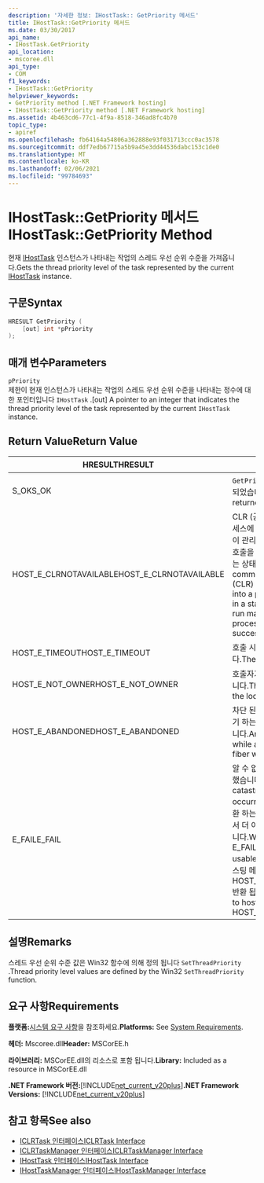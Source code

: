 ```yaml
---
description: '자세한 정보: IHostTask:: GetPriority 메서드'
title: IHostTask::GetPriority 메서드
ms.date: 03/30/2017
api_name:
- IHostTask.GetPriority
api_location:
- mscoree.dll
api_type:
- COM
f1_keywords:
- IHostTask::GetPriority
helpviewer_keywords:
- GetPriority method [.NET Framework hosting]
- IHostTask::GetPriority method [.NET Framework hosting]
ms.assetid: 4b463cd6-77c1-4f9a-8518-346ad8fc4b70
topic_type:
- apiref
ms.openlocfilehash: fb64164a54806a362888e93f031713ccc0ac3578
ms.sourcegitcommit: ddf7edb67715a5b9a45e3dd44536dabc153c1de0
ms.translationtype: MT
ms.contentlocale: ko-KR
ms.lasthandoff: 02/06/2021
ms.locfileid: "99784693"
---
```

# <a name="ihosttaskgetpriority-method"></a><span data-ttu-id="8a29f-103">IHostTask::GetPriority 메서드</span><span class="sxs-lookup"><span data-stu-id="8a29f-103">IHostTask::GetPriority Method</span></span>

<span data-ttu-id="8a29f-104">현재 [IHostTask](ihosttask-interface.md) 인스턴스가 나타내는 작업의 스레드 우선 순위 수준을 가져옵니다.</span><span class="sxs-lookup"><span data-stu-id="8a29f-104">Gets the thread priority level of the task represented by the current [IHostTask](ihosttask-interface.md) instance.</span></span>  
  
## <a name="syntax"></a><span data-ttu-id="8a29f-105">구문</span><span class="sxs-lookup"><span data-stu-id="8a29f-105">Syntax</span></span>  
  
```cpp  
HRESULT GetPriority (  
    [out] int *pPriority  
);  
```  
  
## <a name="parameters"></a><span data-ttu-id="8a29f-106">매개 변수</span><span class="sxs-lookup"><span data-stu-id="8a29f-106">Parameters</span></span>  

 `pPriority`  
 <span data-ttu-id="8a29f-107">제한이 현재 인스턴스가 나타내는 작업의 스레드 우선 순위 수준을 나타내는 정수에 대 한 포인터입니다 `IHostTask` .</span><span class="sxs-lookup"><span data-stu-id="8a29f-107">[out] A pointer to an integer that indicates the thread priority level of the task represented by the current `IHostTask` instance.</span></span>  
  
## <a name="return-value"></a><span data-ttu-id="8a29f-108">Return Value</span><span class="sxs-lookup"><span data-stu-id="8a29f-108">Return Value</span></span>  
  
|<span data-ttu-id="8a29f-109">HRESULT</span><span class="sxs-lookup"><span data-stu-id="8a29f-109">HRESULT</span></span>|<span data-ttu-id="8a29f-110">설명</span><span class="sxs-lookup"><span data-stu-id="8a29f-110">Description</span></span>|  
|-------------|-----------------|  
|<span data-ttu-id="8a29f-111">S_OK</span><span class="sxs-lookup"><span data-stu-id="8a29f-111">S_OK</span></span>|<span data-ttu-id="8a29f-112">`GetPriority` 성공적으로 반환 되었습니다.</span><span class="sxs-lookup"><span data-stu-id="8a29f-112">`GetPriority` returned successfully.</span></span>|  
|<span data-ttu-id="8a29f-113">HOST_E_CLRNOTAVAILABLE</span><span class="sxs-lookup"><span data-stu-id="8a29f-113">HOST_E_CLRNOTAVAILABLE</span></span>|<span data-ttu-id="8a29f-114">CLR (공용 언어 런타임)이 프로세스에 로드 되지 않았거나 CLR이 관리 코드를 실행할 수 없거나 호출을 성공적으로 처리할 수 없는 상태에 있습니다.</span><span class="sxs-lookup"><span data-stu-id="8a29f-114">The common language runtime (CLR) has not been loaded into a process, or the CLR is in a state in which it cannot run managed code or process the call successfully.</span></span>|  
|<span data-ttu-id="8a29f-115">HOST_E_TIMEOUT</span><span class="sxs-lookup"><span data-stu-id="8a29f-115">HOST_E_TIMEOUT</span></span>|<span data-ttu-id="8a29f-116">호출 시간이 초과 되었습니다.</span><span class="sxs-lookup"><span data-stu-id="8a29f-116">The call timed out.</span></span>|  
|<span data-ttu-id="8a29f-117">HOST_E_NOT_OWNER</span><span class="sxs-lookup"><span data-stu-id="8a29f-117">HOST_E_NOT_OWNER</span></span>|<span data-ttu-id="8a29f-118">호출자가 잠금을 소유 하지 않습니다.</span><span class="sxs-lookup"><span data-stu-id="8a29f-118">The caller does not own the lock.</span></span>|  
|<span data-ttu-id="8a29f-119">HOST_E_ABANDONED</span><span class="sxs-lookup"><span data-stu-id="8a29f-119">HOST_E_ABANDONED</span></span>|<span data-ttu-id="8a29f-120">차단 된 스레드나 파이버에서 대기 하는 동안 이벤트를 취소 했습니다.</span><span class="sxs-lookup"><span data-stu-id="8a29f-120">An event was canceled while a blocked thread or fiber was waiting on it.</span></span>|  
|<span data-ttu-id="8a29f-121">E_FAIL</span><span class="sxs-lookup"><span data-stu-id="8a29f-121">E_FAIL</span></span>|<span data-ttu-id="8a29f-122">알 수 없는 치명적인 오류가 발생 했습니다.</span><span class="sxs-lookup"><span data-stu-id="8a29f-122">An unknown catastrophic failure occurred.</span></span> <span data-ttu-id="8a29f-123">메서드가 E_FAIL 반환 하는 경우 해당 프로세스 내에서 더 이상 CLR을 사용할 수 없습니다.</span><span class="sxs-lookup"><span data-stu-id="8a29f-123">When a method returns E_FAIL, the CLR is no longer usable within the process.</span></span> <span data-ttu-id="8a29f-124">호스팅 메서드를 이후에 호출 하면 HOST_E_CLRNOTAVAILABLE 반환 됩니다.</span><span class="sxs-lookup"><span data-stu-id="8a29f-124">Subsequent calls to hosting methods return HOST_E_CLRNOTAVAILABLE.</span></span>|  
  
## <a name="remarks"></a><span data-ttu-id="8a29f-125">설명</span><span class="sxs-lookup"><span data-stu-id="8a29f-125">Remarks</span></span>  

 <span data-ttu-id="8a29f-126">스레드 우선 순위 수준 값은 Win32 함수에 의해 정의 됩니다 `SetThreadPriority` .</span><span class="sxs-lookup"><span data-stu-id="8a29f-126">Thread priority level values are defined by the Win32 `SetThreadPriority` function.</span></span>  
  
## <a name="requirements"></a><span data-ttu-id="8a29f-127">요구 사항</span><span class="sxs-lookup"><span data-stu-id="8a29f-127">Requirements</span></span>  

 <span data-ttu-id="8a29f-128">**플랫폼:**[시스템 요구 사항](../../get-started/system-requirements.md)을 참조하세요.</span><span class="sxs-lookup"><span data-stu-id="8a29f-128">**Platforms:** See [System Requirements](../../get-started/system-requirements.md).</span></span>  
  
 <span data-ttu-id="8a29f-129">**헤더:** Mscoree.dll</span><span class="sxs-lookup"><span data-stu-id="8a29f-129">**Header:** MSCorEE.h</span></span>  
  
 <span data-ttu-id="8a29f-130">**라이브러리:** MSCorEE.dll의 리소스로 포함 됩니다.</span><span class="sxs-lookup"><span data-stu-id="8a29f-130">**Library:** Included as a resource in MSCorEE.dll</span></span>  
  
 <span data-ttu-id="8a29f-131">**.NET Framework 버전:**[!INCLUDE[net_current_v20plus](../../../../includes/net-current-v20plus-md.md)]</span><span class="sxs-lookup"><span data-stu-id="8a29f-131">**.NET Framework Versions:** [!INCLUDE[net_current_v20plus](../../../../includes/net-current-v20plus-md.md)]</span></span>  
  
## <a name="see-also"></a><span data-ttu-id="8a29f-132">참고 항목</span><span class="sxs-lookup"><span data-stu-id="8a29f-132">See also</span></span>

- [<span data-ttu-id="8a29f-133">ICLRTask 인터페이스</span><span class="sxs-lookup"><span data-stu-id="8a29f-133">ICLRTask Interface</span></span>](iclrtask-interface.md)
- [<span data-ttu-id="8a29f-134">ICLRTaskManager 인터페이스</span><span class="sxs-lookup"><span data-stu-id="8a29f-134">ICLRTaskManager Interface</span></span>](iclrtaskmanager-interface.md)
- [<span data-ttu-id="8a29f-135">IHostTask 인터페이스</span><span class="sxs-lookup"><span data-stu-id="8a29f-135">IHostTask Interface</span></span>](ihosttask-interface.md)
- [<span data-ttu-id="8a29f-136">IHostTaskManager 인터페이스</span><span class="sxs-lookup"><span data-stu-id="8a29f-136">IHostTaskManager Interface</span></span>](ihosttaskmanager-interface.md)
